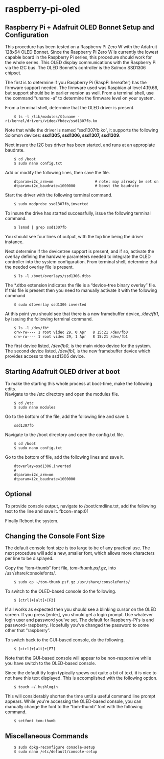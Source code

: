 # raspberry-pi-oled
## Raspberry Pi + Adafruit OLED Bonnet Setup and Configuration

This procedure has been tested on a Raspberry Pi Zero W with the Adafruit 128x64 OLED Bonnet.  Since the Raspberry Pi Zero W is currently the lowest capable board in the Raspberry Pi series, this procedure should work for the whole series.  This OLED display communications with the Raspberry Pi via the I2C bus.  The OLED Bonnet's controller is the Solmon SSD1306 chipset.  
  
The first is to determine if you Raspberry Pi (RaspPi hereafter) has the firmware support needed.  The firmware used was Raspbian at level 4.19.66, but support should be in earlier version as well.  From a terminal shell, use the command “uname -a” to determine the firmware level on your system.  
  
 From a terminal shell, determine that the OLED driver is present.
```
	$ ls -l /lib/modules/$(uname -r)/kernel/drivers/video/fbdev/ssd1307fb.ko
```
Note that while the driver is named “ssd1307fb.ko”, it supports the following Solomon devices:  **ssd1305, ssd1306, ssd1307, ssd1309**.  
  
Next insure the I2C bus driver has been started, and runs at an appropiate baudrate.
```
	$ cd /boot
	$ sudo nano config.txt
```
Add or modify the following lines, then save the file.
```
	dtparam=i2c_arm=on                   # note: may already be set on
	dtparam=i2c_baudrate=1000000         # boost the baudrate
```
Start the driver with the following terminal command.
```
	$ sudo modprobe ssd1307fb,inverted
```
To insure the drive has started successfully, issue the following terminal command.
```
	$ lsmod | grep ssd1307fb
```
You should see four lines of output, with the top line being the driver instance.  

Next determine if the devicetree support is present, and if so, activate the overlay defining the hardware parameters needed to integrate the OLED controller into the system configuration.  From terminal shell, determine that the needed overlay file is present.
```
 	$ ls -l /boot/overlays/ssd1306.dtbo
```
The *.dtbo extension indicates the file is a “device-tree binary overlay” file.
If this file is present then you need to manually activate it with the following command
```
	$ sudo dtoverlay ssd1306 inverted
```
At this point you should see that there is a new framebuffer device, */dev/fb1*, by issuing the following terminal command.
```
	$ ls -l /dev/fb*
	crw-rw---- 1 root video 29, 0 Apr   8 15:21 /dev/fb0
	crw-rw---- 1 root video 29, 1 Apr   8 15:21 /dev/fb1
```
The first device listed, */dev/fb0*, is the main video device for the system.  
The second device listed, */dev/fb1*, is the new framebuffer device which provides access to the ssd1306 device.

## Starting Adafruit OLED driver at boot
To make the starting this whole process at boot-time, make the following edits.  
Navigate to the /etc directory and open the modules file.
```
	$ cd /etc
	$ sudo nano modules
```
Go to the bottom of the file, add the following line and save it.
```
	ssd1307fb
```
Navigate to the /boot directory and open the config.txt file.
```
	$ cd /boot
	$ sudo nano config.txt
```
Go to the bottom of file, add the following lines and save it.
```
	dtoverlay=ssd1306,inverted
	#
	dtparam=i2c_arm=on
	dtparam=i2c_baudrate=1000000
```

## Optional
To provide console output, navigate to /boot/cmdline.txt, add the following text to the line and save it.
fbcon=map:01

Finally
Reboot the system.

## Changing the Console Font Size
The default console font size is too large to be of any practical use.  The next procedure will add a new, smaller font, which allows more characters per line to be displayed.  
 
Copy the “tom-thumb” font file, *tom-thumb.psf.gz*, into /usr/share/consolefonts/.
```
	$ sudo cp ~/tom-thumb.psf.gz /usr/share/consolefonts/
```
To switch to the OLED-based console do the following.
```
	$ [ctrl]+[alt]+[F2]
```
If all works as expected then you should see a blinking cursor on the OLED screen.  If you press [enter], you should get a login prompt.  Use whatever login user and password you've set.  The default for Raspberry-Pi's is and password=raspberry.  Hopefully you've changed the password to some other that “raspberry”.  

To switch back to the GUI-based console, do the following.
```
	$ [ctrl]+[alt]+[F7]
```
Note that the GUI-based console will appear to be non-responsive while you have switch to the OLED-based console.  

Since the default tty login typically spews out quite a bit of text, it is nice to not have this text displayed.  This is accomplished with the following option.
```
	$ touch ~/.hushlogin
```
This will considerably shorten the time until a useful command line prompt appears.
While you're accessing the OLED-based console, you can manually change the font to the “tom-thumb” font with the following command.
```
	$ setfont tom-thumb
```
## Miscellaneous Commands
```
	$ sudo dpkg-reconfigure console-setup
	$ sudo nano /etc/default/console-setup
```
